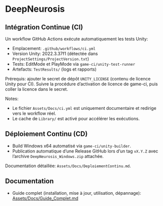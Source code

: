 # DeepNeurosis

## Intégration Continue (CI)

Un workflow GitHub Actions exécute automatiquement les tests Unity:
- Emplacement: `.github/workflows/ci.yml`
- Version Unity: 2022.3.37f1 (détectée dans `ProjectSettings/ProjectVersion.txt`)
- Tests: EditMode et PlayMode via `game-ci/unity-test-runner`
- Artefacts: `TestResults/` (logs et rapports)

Prérequis: ajouter le secret de dépôt `UNITY_LICENSE` (contenu de licence Unity pour CI). Suivre la procédure d’activation de licence de game-ci, puis coller la licence dans le secret.

Notes:
- Le fichier `Assets/Docs/ci.yml` est uniquement documentaire et redirige vers le workflow réel.
- Le cache de `Library/` est activé pour accélérer les exécutions.

## Déploiement Continu (CD)

- Build Windows x64 automatisé via `game-ci/unity-builder`.
- Publication automatique d’une Release GitHub lors d’un tag `vX.Y.Z` avec l’archive `DeepNeurosis_Windows.zip` attachée.

Documentation détaillée: `Assets/Docs/DeploiementContinu.md`.

## Documentation

- Guide complet (installation, mise à jour, utilisation, dépannage): [Assets/Docs/Guide_Complet.md](Assets/Docs/Guide_Complet.md)
